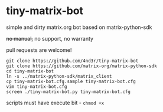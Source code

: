 # tiny-matrix-bot

simple and dirty matrix.org bot based on matrix-python-sdk

~~no manual,~~ no support, no warranty

pull requests are welcome!

```
git clone https://github.com/4nd3r/tiny-matrix-bot
git clone https://github.com/matrix-org/matrix-python-sdk
cd tiny-matrix-bot
ln -s ../matrix-python-sdk/matrix_client
cp tiny-matrix-bot.cfg.sample tiny-matrix-bot.cfg
vim tiny-matrix-bot.cfg
screen ./tiny-matrix-bot.py tiny-matrix-bot.cfg
```

scripts must have execute bit - `chmod +x`
